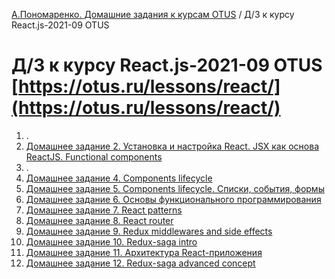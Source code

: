[А.Пономаренко. Домашние задания к курсам OTUS](../README.md) / Д/З к курсу React.js-2021-09 OTUS
# Д/З к курсу React.js-2021-09 OTUS [https://otus.ru/lessons/react/](https://otus.ru/lessons/react/)

1. .
2. [Домашнее задание 2. Установка и настройка React. JSX как основа ReactJS. Functional components](hw02/README.md)
3. .
4. [Домашнее задание 4. Components lifecycle](hw04/README.md)
5. [Домашнее задание 5. Components lifecycle. Списки, события, формы](hw05/README.md)
6. [Домашнее задание 6. Основы функционального программирования](hw06/README.md)
7. [Домашнее задание 7. React patterns](hw07/README.md)
8. [Домашнее задание 8. React router](hw08/README.md)
9. [Домашнее задание 9. Redux middlewares and side effects](hw09/README.md)
10. [Домашнее задание 10. Redux-saga intro](hw10/README.md)
11. [Домашнее задание 11. Архитектура React-приложения](hw11/README.md)
12. [Домашнее задание 12. Redux-saga advanced concept](hw12/README.md)
